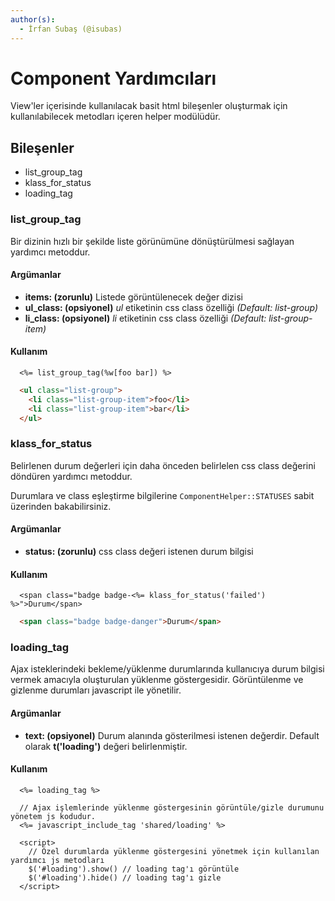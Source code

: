 ```yaml
---
author(s):
  - İrfan Subaş (@isubas)
---
```


Component Yardımcıları
======================

View'ler içerisinde kullanılacak basit html bileşenler oluşturmak için kullanılabilecek metodları içeren helper modülüdür.

Bileşenler
----------

- list_group_tag
- klass_for_status
- loading_tag

### list_group_tag

Bir dizinin hızlı bir şekilde liste görünümüne dönüştürülmesi sağlayan yardımcı metoddur.

#### Argümanlar

- **items: (zorunlu)** Listede görüntülenecek değer dizisi
- **ul_class: (opsiyonel)** *ul* etiketinin css class özelliği *(Default: list-group)*
- **li_class: (opsiyonel)** *li* etiketinin css class özelliği *(Default: list-group-item)*

#### Kullanım

```erb
  <%= list_group_tag(%w[foo bar]) %>
```

```html
  <ul class="list-group">
    <li class="list-group-item">foo</li>
    <li class="list-group-item">bar</li>
  </ul>
```

### klass_for_status

Belirlenen durum değerleri için daha önceden belirlelen css class değerini döndüren yardımcı metoddur.

Durumlara ve class eşleştirme bilgilerine `ComponentHelper::STATUSES` sabit üzerinden bakabilirsiniz.

#### Argümanlar

- **status: (zorunlu)** css class değeri istenen durum bilgisi

#### Kullanım

```erb
  <span class="badge badge-<%= klass_for_status('failed') %>">Durum</span>
```

```html
  <span class="badge badge-danger">Durum</span>
```

### loading_tag

Ajax isteklerindeki bekleme/yüklenme durumlarında kullanıcıya durum bilgisi
vermek amacıyla oluşturulan yüklenme göstergesidir. Görüntülenme ve gizlenme
durumları javascript ile yönetilir.

#### Argümanlar

- **text: (opsiyonel)** Durum alanında gösterilmesi istenen değerdir. Default
  olarak **t('loading')** değeri belirlenmiştir.

#### Kullanım

```erb
  <%= loading_tag %>

  // Ajax işlemlerinde yüklenme göstergesinin görüntüle/gizle durumunu yönetem js kodudur.
  <%= javascript_include_tag 'shared/loading' %>

  <script>
    // Özel durumlarda yüklenme göstergesini yönetmek için kullanılan yardımcı js metodları
    $('#loading').show() // loading tag'ı görüntüle
    $('#loading').hide() // loading tag'ı gizle
  </script>
```
